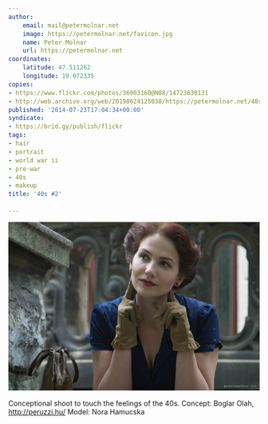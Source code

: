 ```yaml
---
author:
    email: mail@petermolnar.net
    image: https://petermolnar.net/favicon.jpg
    name: Peter Molnar
    url: https://petermolnar.net
coordinates:
    latitude: 47.511262
    longitude: 19.072335
copies:
- https://www.flickr.com/photos/36003160@N08/14723630131
- http://web.archive.org/web/20190624125038/https://petermolnar.net/40s-6/
published: '2014-07-23T17:04:34+00:00'
syndicate:
- https://brid.gy/publish/flickr
tags:
- hair
- portrait
- world war ii
- pre-war
- 40s
- makeup
title: '40s #2'

---
```


![](40s-6.jpg)

Conceptional shoot to touch the feelings of the 40s. Concept: Boglar
Olah, <http://peruzzi.hu/> Model: Nora Hamucska